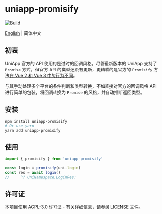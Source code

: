 # uniapp-promisify

[![Build](https://github.com/MaikoTan/uniapp-promisify/actions/workflows/build.yml/badge.svg)](https://github.com/MaikoTan/uniapp-promisify/actions/workflows/build.yml)

[English](https://github.com/MaikoTan/uniapp-promisify/blob/master/README.md) | 简体中文

## 初衷

UniApp 官方的 API 使用的是过时的回调风格，尽管最新版本的 UniApp 支持了 `Promise` 方式，但官方 API 的类型还没有更新，更糟糕的是官方的 `Promisify` 方法[在 Vue 2 和 Vue 3 中的行为不同](https://uniapp.dcloud.net.cn/api/#vue-2-%E5%92%8C-vue-3-%E7%9A%84-api-promise-%E5%8C%96)。

与其手动处理多个平台的条件判断和类型转换，不如直接对官方的回调风格 API 进行简单的包装，将回调转换为 `Promise` 的风格，并自动推断返回类型。

## 安装

```bash
npm install uniapp-promisify
# Or use yarn
yarn add uniapp-promisify
```

## 使用

```ts
import { promisify } from 'uniapp-promisify'

const login = promisify(uni.login)
const res = await login()
//     ^? UniNamespace.LoginRes: 
```

## 许可证

本项目使用 AGPL-3.0 许可证 - 有关详细信息，请参阅 [LICENSE](./LICENSE) 文件。
